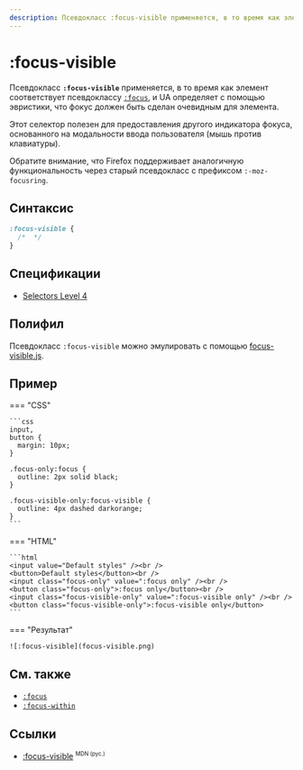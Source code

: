 ```yaml
---
description: Псевдокласс :focus-visible применяется, в то время как элемент соответствует псевдоклассу :focus, и UA определяет с помощью эвристики, что фокус должен быть сделан очевидным для элемента
---
```


# :focus-visible

Псевдокласс **`:focus-visible`** применяется, в то время как элемент соответствует псевдоклассу [`:focus`](focus.md), и UA определяет с помощью эвристики, что фокус должен быть сделан очевидным для элемента.

Этот селектор полезен для предоставления другого индикатора фокуса, основанного на модальности ввода пользователя (мышь против клавиатуры).

Обратите внимание, что Firefox поддерживает аналогичную функциональность через старый псевдокласс с префиксом `:-moz-focusring`.

## Синтаксис

```css
:focus-visible {
  /*  */
}
```

## Спецификации

- [Selectors Level 4](https://drafts.csswg.org/selectors-4/#the-focus-visible-pseudo)

## Полифил

Псевдокласс `:focus-visible` можно эмулировать с помощью [focus-visible.js](https://github.com/WICG/focus-visible).

## Пример

=== "CSS"

    ```css
    input,
    button {
      margin: 10px;
    }

    .focus-only:focus {
      outline: 2px solid black;
    }

    .focus-visible-only:focus-visible {
      outline: 4px dashed darkorange;
    }
    ```

=== "HTML"

    ```html
    <input value="Default styles" /><br />
    <button>Default styles</button><br />
    <input class="focus-only" value=":focus only" /><br />
    <button class="focus-only">:focus only</button><br />
    <input class="focus-visible-only" value=":focus-visible only" /><br />
    <button class="focus-visible-only">:focus-visible only</button>
    ```

=== "Результат"

    ![:focus-visible](focus-visible.png)

## См. также

- [`:focus`](focus.md)
- [`:focus-within`](focus-within.md)

## Ссылки

- [:focus-visible](https://developer.mozilla.org/en-US/docs/Web/CSS/:focus-visible) <sup><small>MDN (рус.)</small></sup>
